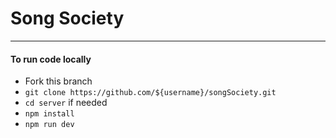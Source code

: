 # Song Society

---

#### To run code locally
* Fork this branch
* `git clone https://github.com/${username}/songSociety.git`
* `cd server` if needed
* `npm install`
* `npm run dev`
